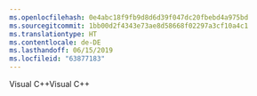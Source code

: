 ```yaml
---
ms.openlocfilehash: 0e4abc18f9fb9d8d6d39f047dc20fbebd4a975bd
ms.sourcegitcommit: 1bb00d2f4343e73ae8d58668f02297a3cf10a4c1
ms.translationtype: HT
ms.contentlocale: de-DE
ms.lasthandoff: 06/15/2019
ms.locfileid: "63877183"
---
```

<span data-ttu-id="9eafa-101">Visual C++</span><span class="sxs-lookup"><span data-stu-id="9eafa-101">Visual C++</span></span>